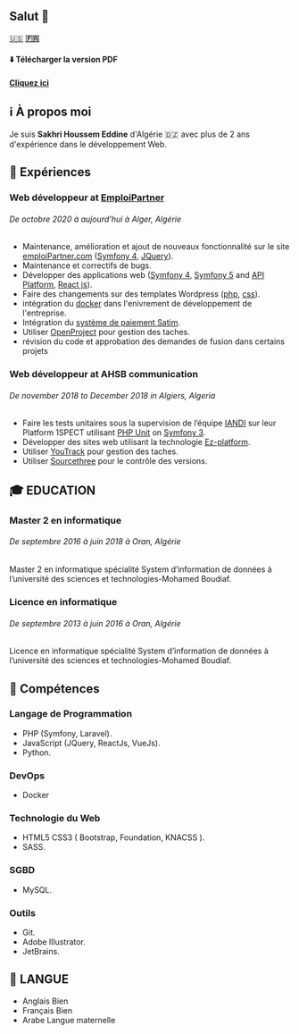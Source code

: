 ## Salut 👋

[🇺🇸](https://sakhrihoussem.github.io/SakhriHoussem)
**[🇫🇷](https://sakhrihoussem.github.io/SakhriHoussem/fr)**

#### ⬇️ Télécharger la version PDF
 **[Cliquez ici](README.pdf)**

## ℹ️ À propos moi

Je suis **Sakhri Houssem Eddine** d'Algérie 🇩🇿 avec plus de 2 ans d'expérience dans le développement Web.

## 💼 Expériences

### **Web développeur** at [EmploiPartner](https://www.emploiPartner.com)
###### _De octobre 2020 à aujourd'hui à Alger, Algérie_

- Maintenance, amélioration et ajout de nouveaux fonctionnalité sur le site [emploiPartner.com](https://www.emploiPartner.com) ([Symfony 4](https://symfony.com), [JQuery](https://jquery.com)).
- Maintenance et correctifs de bugs.
- Développer des applications web ([Symfony 4](https://symfony.com), [Symfony 5](https://symfony.com) and [API Platform](https://api-platform.com), [React js](https://reactjs.org)).
- Faire des changements sur des templates Wordpress ([php](https://www.php.net), [css](https://www.w3.org/Style/CSS/Overview.en.html)).
- intégration du [docker](https://www.docker.com) dans l'enivrement de développement de l'entreprise.
- Intégration du [système de paiement Satim](https://www.satim.dz).
- Utiliser [OpenProject](https://www.openproject.org/) pour gestion des taches.
- révision du code et approbation des demandes de fusion dans certains projets

### **Web développeur** at AHSB communication
###### _De november 2018 to December 2018 in Algiers, Algeria_ 

- Faire les tests unitaires sous la supervision de l’équipe  [IANDI](http://iandi.fr/) sur leur Platform 1SPECT utilisant [PHP Unit](https://phpunit.de) on [Symfony 3](https://symfony.com/doc/3.0/page_creation.html).
- Développer des sites web utilisant la technologie [Ez-platform](https://www.ezplatform.com).
- Utiliser [YouTrack](https://www.jetbrains.com/youtrack) pour gestion des taches.
- Utiliser [Sourcethree](https://www.ezplatform.com) pour le contrôle des versions.

## 🎓 EDUCATION

### Master 2 en informatique
###### _De septembre 2016 à juin 2018 à Oran, Algérie_

Master 2 en informatique spécialité System d’information de données à l’université des sciences et technologies-Mohamed Boudiaf.

### Licence en informatique
###### _De septembre 2013 à juin 2016 à Oran, Algérie_

Licence en informatique spécialité System d’information de données à l’université des sciences et technologies-Mohamed Boudiaf.

## 🔧 Compétences

### Langage de Programmation
- PHP (Symfony, Laravel).
- JavaScript (JQuery, ReactJs, VueJs).
- Python.
### DevOps
- Docker
### Technologie du Web
- HTML5 CSS3 ( Bootstrap, Foundation, KNACSS ).
- SASS.
### SGBD
- MySQL.
### Outils
- Git.
- Adobe Illustrator.
- JetBrains.

## 🎤 LANGUE

- Anglais	Bien
- Français	Bien
- Arabe	    Langue maternelle
